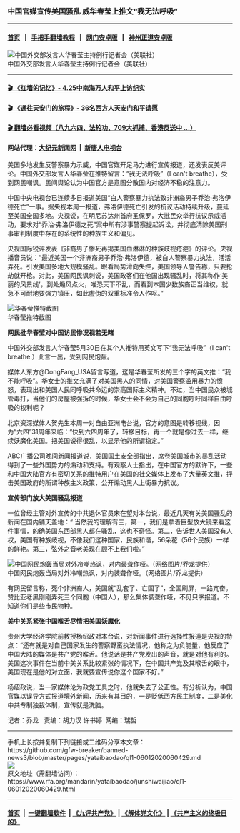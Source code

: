 ### 中国官媒宣传美国骚乱     威华春莹上推文“我无法呼吸”
------------------------

#### [首页](https://github.com/gfw-breaker/banned-news3/blob/master/README.md) &nbsp;&nbsp;|&nbsp;&nbsp; [手把手翻墙教程](https://github.com/gfw-breaker/guides/wiki) &nbsp;&nbsp;|&nbsp;&nbsp; [网门安卓版](https://github.com/oGate2/oGate) &nbsp;&nbsp;|&nbsp;&nbsp; [神州正道安卓版](https://github.com/SzzdOgate/update) 



<div id="headerimg">
 <img alt="中国外交部发言人华春莹主持例行记者会（美联社）" src="https://www.rfa.org/mandarin/yataibaodao/junshiwaijiao/ql1-06012020060429.html/AP_439158006873.jpg/@@images/57c78804-8d20-4ca2-8e32-a59b270fec9b.jpeg" title="中国外交部发言人华春莹主持例行记者会（美联社）"/>
 <div id="headerimgcontents">
  <div id="headerimgcaption">
   <span>
    中国外交部发言人华春莹主持例行记者会（美联社）
   </span>
   <!-- zoomattribute -->
  </div>
  <!-- headerimgcaption -->
 </div>
 <!-- headerimagecontents -->
</div>

<hr/>


#### [ 🎬  《红墙的记忆》- 4.25中南海万人和平上访纪实](http://141.164.39.94:10000/videos/legend/425.html)

#### [ 🎬  《通往天安门的旅程》- 36名西方人天安门和平请愿 ](http://141.164.39.94:10000/videos/legend/JTT.html)

#### [ 🎬  翻墙必看视频（八九六四、法轮功、709大抓捕、香港反送中 ...）](https://github.com/gfw-breaker/links/blob/master/banned.md)

#### 网站代理：[大纪元新闻网](http://167.172.10.89:10080/gb/) &nbsp;|&nbsp; [新唐人电视台](http://167.172.10.89:8808/gb/)

<div id="storytext">
 <div>
  <div class="slot_header">
  </div>
 </div>
 <p>
  美国多地发生反警察暴力示威，中国官媒开足马力进行宣传报道，还发表反美评论。中国外交部发言人华春莹在推特留言：“我无法呼吸”（I can't breathe），受到网民嘲讽。民间舆论认为中国官方是意图分散国内对经济不稳的注意力。
 </p>
 <p>
  中国中央电视台已连续多日报道美国“白人警察暴力执法致非洲裔男子乔治·弗洛伊德死亡”一事。据央视本周一报道，弗洛伊德死亡引发的抗议活动持续升级，蔓延至美国全国多地。央视说，在明尼苏达州首府圣保罗，大批民众举行抗议示威活动，要求对“乔治·弗洛伊德之死”案中所有涉事警察提起诉讼，并彻底清除美国刑事审判制度中存在的系统性的种族主义和偏见。
 </p>
 <p>
 </p>
 <p>
 </p>
 <p>
  央视国际锐评发表《非裔男子惨死再揭美国血淋淋的种族歧视疮疤》的评论。央视播音员说：“最近美国一个非洲裔男子乔治·弗洛伊德，被白人警察暴力执法，活活弄死。引发美国多地大规模骚乱。眼看局势滑向失控，美国领导人警告称，只要抢劫就开枪。对此，美国网民讽刺说，美国政客们在他国出现骚乱时，将其称作‘美丽的风景线’，到处煽风点火，唯恐天下不乱，而看到本国少数族裔正当维权，就急不可耐地要强力镇压，如此虚伪的双重标准令人作呕。”
 </p>
 <p>
 </p>
 <p>
  <div class="image-inline captioned" style="width:680px;">
   <div style="width:680px;">
    <img alt="华春莹推特截图" src="https://www.rfa.org/mandarin/yataibaodao/junshiwaijiao/ql1-06012020060429.html/hua-chunying-i-cant-breath.jpg" title="华春莹推特截图"/>
   </div>
   <div class="image-caption">
    <span style="width:680px;">
     华春莹推特截图
    </span>
    <span class="copyright">
    </span>
   </div>
  </div>
 </p>
 <p>
  <b>
   网民批华春莹对中国访民惨况视若无睹
  </b>
 </p>
 <p>
  中国外交部发言人华春莹5月30日在其个人推特用英文写下“我无法呼吸”（I can't breathe.）此言一出，受到网民炮轰。
 </p>
 <p>
  媒体人东方@DongFang_USA留言写道，这是华春莹所发的三个字的英文推：“我不能呼吸”。华女士的推文充满了对美国黑人的同情，对美国警察滥用暴力的愤怒，表现出和美国人民同呼吸共命运的崇高国际主义精神。不过，当中国民众被城管毒打，当他们的房屋被强拆的时候，华女士会不会为自己的同胞呼吁同样自由呼吸的权利呢？
 </p>
 <p>
  北京资深媒体人贺先生本周一对自由亚洲电台说，官方的意图是转移视线，因为“六四”31周年来临：“快到六四周年了，转移目标，再一个就是像过去一样，继续妖魔化美国。把美国说得很乱，以显示他的所谓稳定。”
 </p>
 <p>
  ABC广播公司晚间新闻报道说，美国国土安全部指出，席卷美国城市的暴乱活动得到了一些外国势力的煽动和支持。有观察人士指出，在中国官方的默许下，一些和中国大陆官方有密切关系的推特用户在美国的社交媒体上发布了大量英文推，抨击美国政府的所谓种族主义政策，公开煽动黑人上街暴力抗议。
 </p>
 <p>
  <b>
   宣传部门放大美国骚乱报道
  </b>
 </p>
 <p>
  一位曾经主管对外宣传的中共退休官员宋在望对本台说，最近几天有关美国骚乱的新闻在国内铺天盖地：“ 当然我的理解有三，第一，我们是拿着巨型放大镜来看这件事情，的确美国东西部黑人都在骚乱，这也不奇怪。第二，告诉世人美国没有人权，美国有种族歧视，不像我们这种国家，民族和谐，56朵花（56个民族）一样的鲜艳。第三，弦外之音老美现在顾不上我们啦。”
 </p>
 <p>
 </p>
 <p>
 </p>
 <p>
  <div class="image-inline captioned" style="width:1080px;">
   <div style="width:1080px;">
    <img alt="中国网民炮轰当局对外冷嘲热讽，对内装聋作哑。（网络图片/乔龙提供）" src="https://www.rfa.org/mandarin/yataibaodao/junshiwaijiao/ql1-06012020060429.html/m0601-ql1p.jpg" title="中国网民炮轰当局对外冷嘲热讽，对内装聋作哑。（网络图片/乔龙提供）"/>
   </div>
   <div class="image-caption">
    <span style="width:1080px;">
     中国网民炮轰当局对外冷嘲热讽，对内装聋作哑。（网络图片/乔龙提供）
    </span>
    <span class="copyright">
    </span>
   </div>
  </div>
 </p>
 <p>
  有网民留言称，死个非洲裔人，美国就“乱套了、亡国了”，全国刷屏，一路亢奋。赞比亚老黑刚刚弄死三个同胞（中国人），那么集体装聋作哑，不见只字报道。不知道你们是些市民物种。
 </p>
 <p>
  <b>
   美中关系紧张中国喉舌尽情把美国妖魔化
  </b>
 </p>
 <p>
  贵州大学经济学院前教授杨绍政对本台说，对新闻事件进行选择性报道是央视的特点：“还有就是对自己国家发生的警察野蛮执法情况，他称之为负能量，他反应了中国大陆的媒体是共产党的喉舌。他说话是共产党发出的声音，就是对他有利的。美国这次事件在当前中美关系比较紧张的情况下，在中国共产党及其喉舌的眼中，美国现在是他的对立面，我就要宣传说你这个国家不好。”
 </p>
 <p>
  杨绍政说，当一家媒体沦为政党工具之时，他就失去了公正性。有分析认为，中国官媒以误导方式报道境外新闻，历来有其目的，一是贬低西方民主制度，二是美化中共专制独裁体制，宣传就是洗脑。
 </p>
 <p>
 </p>
 <p>
  记者：乔龙   责编：胡力汉 许书婷  网编：瑞哲
 </p>
</div>

<hr/>
手机上长按并复制下列链接或二维码分享本文章：<br/>
https://github.com/gfw-breaker/banned-news3/blob/master/pages/yataibaodao/ql1-06012020060429.md <br/>
<a href='https://github.com/gfw-breaker/banned-news3/blob/master/pages/yataibaodao/ql1-06012020060429.md'><img src='https://github.com/gfw-breaker/banned-news3/blob/master/pages/yataibaodao/ql1-06012020060429.md.png'/></a> <br/>
原文地址（需翻墙访问）：https://www.rfa.org/mandarin/yataibaodao/junshiwaijiao/ql1-06012020060429.html


------------------------
#### [首页](https://github.com/gfw-breaker/banned-news3/blob/master/README.md) &nbsp;|&nbsp; [一键翻墙软件](https://github.com/gfw-breaker/nogfw/blob/master/README.md) &nbsp;| [《九评共产党》](https://github.com/gfw-breaker/9ping.md/blob/master/README.md#九评之一评共产党是什么) | [《解体党文化》](https://github.com/gfw-breaker/jtdwh.md/blob/master/README.md) | [《共产主义的终极目的》](https://github.com/gfw-breaker/gczydzjmd.md/blob/master/README.md)


<img src='http://gfw-breaker.win/banned-news3/pages/yataibaodao/ql1-06012020060429.md' width='0px' height='0px'/>